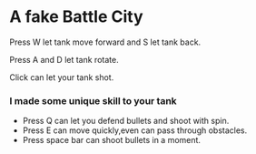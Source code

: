 # A fake Battle City

Press W let tank move forward and S let tank back.

Press A and D let tank rotate.

Click can let your tank shot.

### I made some unique skill to your tank
- Press Q can let you defend bullets and shoot with spin.<br>
- Press E can move quickly,even can pass through obstacles.<br>
- Press space bar can shoot bullets in a moment.<br>
